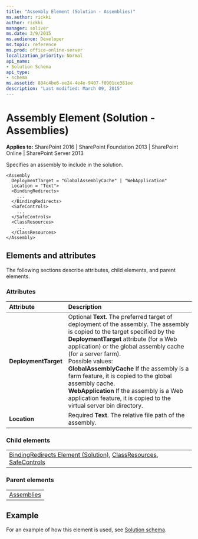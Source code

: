 ```yaml
---
title: "Assembly Element (Solution - Assemblies)"
ms.author: rickki
author: rickki
manager: soliver
ms.date: 3/9/2015
ms.audience: Developer
ms.topic: reference
ms.prod: office-online-server
localization_priority: Normal
api_name:
- Solution Schema
api_type:
- schema
ms.assetid: 884c4be6-ee24-4e4e-9407-f0901ce381ee
description: "Last modified: March 09, 2015"
---
```


# Assembly Element (Solution - Assemblies)

 
  
 **Applies to:** SharePoint 2016 | SharePoint Foundation 2013 | SharePoint Online | SharePoint Server 2013
  
Specifies an assembly to include in the solution.
  
```
<Assembly
  DeploymentTarget = "GlobalAssemblyCache" | "WebApplication"
  Location = "Text">
  <BindingRedirects>
    ...
  </BindingRedirects>
  <SafeControls>
    ...
  </SafeControls>
  <ClassResources>
    ...
  </ClassResources>
</Assembly>
```

## Elements and attributes

The following sections describe attributes, child elements, and parent elements.

### Attributes

|**Attribute**|**Description**|
|:-----|:-----|
|**DeploymentTarget** <br/> | Optional **Text**. The preferred target of deployment of the assembly. The assembly is copied to the target specified by the **DeploymentTarget** attribute (for a Web application) or the global assembly cache (for a server farm).  <br/>  Possible values:  <br/> **GlobalAssemblyCache** If the assembly is a farm feature, it is copied to the global assembly cache.  <br/> **WebApplication** If the assembly is a Web application feature, it is copied to the virtual server bin directory.  <br/> |
|**Location** <br/> |Required **Text**. The relative file path of the assembly.  <br/> |
   
### Child elements

||
|:-----|
|[BindingRedirects Element (Solution)](bindingredirects-element-solution.md), [ClassResources](classresources-element-solution.md), [SafeControls](safecontrols-element-solution.md)|
   
### Parent elements

||
|:-----|
|[Assemblies](assemblies-element-solutionassemblies.md)|
   
## Example

For an example of how this element is used, see [Solution schema](solution-schema.md).
  

